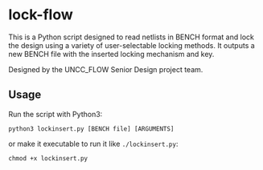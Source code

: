 # lock-flow

This is a Python script designed to read netlists in BENCH format and lock the design using a variety of user-selectable locking methods. It outputs a new BENCH file with the inserted locking mechanism and key.

Designed by the UNCC_FLOW Senior Design project team.

## Usage

Run the script with Python3:

`python3 lockinsert.py [BENCH file] [ARGUMENTS]`

or make it executable to run it like `./lockinsert.py`:

`chmod +x lockinsert.py`
